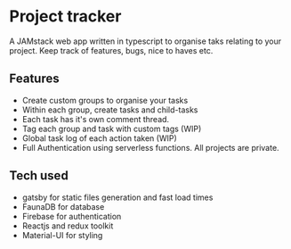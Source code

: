 # Project tracker

A JAMstack web app written in typescript to organise taks relating to your project. Keep track of features, bugs, nice to haves etc.

## Features

- Create custom groups to organise your tasks
- Within each group, create tasks and child-tasks
- Each task has it's own comment thread.
- Tag each group and task with custom tags (WIP)
- Global task log of each action taken (WIP)
- Full Authentication using serverless functions. All projects are private.

## Tech used

- gatsby for static files generation and fast load times
- FaunaDB for database
- Firebase for authentication
- Reactjs and redux toolkit
- Material-UI for styling
